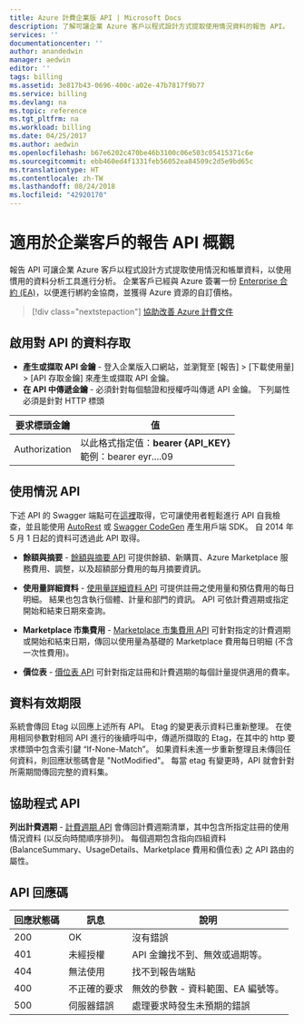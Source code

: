 ```yaml
---
title: Azure 計費企業版 API | Microsoft Docs
description: 了解可讓企業 Azure 客戶以程式設計方式提取使用情況資料的報告 API。
services: ''
documentationcenter: ''
author: anandedwin
manager: aedwin
editor: ''
tags: billing
ms.assetid: 3e817b43-0696-400c-a02e-47b7817f9b77
ms.service: billing
ms.devlang: na
ms.topic: reference
ms.tgt_pltfrm: na
ms.workload: billing
ms.date: 04/25/2017
ms.author: aedwin
ms.openlocfilehash: b67e6202c470be46b3100c06e503c05415371c6e
ms.sourcegitcommit: ebb460ed4f1331feb56052ea84509c2d5e9bd65c
ms.translationtype: HT
ms.contentlocale: zh-TW
ms.lasthandoff: 08/24/2018
ms.locfileid: "42920170"
---
```

# <a name="overview-of-reporting-apis-for-enterprise-customers"></a>適用於企業客戶的報告 API 概觀
報告 API 可讓企業 Azure 客戶以程式設計方式提取使用情況和帳單資料，以使用慣用的資料分析工具進行分析。 企業客戶已經與 Azure 簽署一份 [Enterprise 合約 (EA)](https://azure.microsoft.com/pricing/enterprise-agreement/)，以便進行綁約金協商，並獲得 Azure 資源的自訂價格。

> [!div class="nextstepaction"]
> [協助改善 Azure 計費文件](https://go.microsoft.com/fwlink/p/?linkid=2010091)

## <a name="enabling-data-access-to-the-api"></a>啟用對 API 的資料存取
* **產生或擷取 API 金鑰** - 登入企業版入口網站，並瀏覽至 [報告] > [下載使用量] > [API 存取金鑰] 來產生或擷取 API 金鑰。
* **在 API 中傳遞金鑰** - 必須針對每個驗證和授權呼叫傳遞 API 金鑰。 下列屬性必須是針對 HTTP 標頭

|要求標頭金鑰 | 值|
|-|-|
|Authorization| 以此格式指定值：**bearer {API_KEY}** <br/> 範例：bearer eyr....09| 

## <a name="consumption-apis"></a>使用情況 API
下述 API 的 Swagger 端點可在[這裡](https://consumption.azure.com/swagger/ui/index)取得，它可讓使用者輕鬆進行 API 自我檢查，並且能使用 [AutoRest](https://github.com/Azure/AutoRest) 或 [Swagger CodeGen](http://swagger.io/swagger-codegen/) 產生用戶端 SDK。 自 2014 年 5 月 1 日起的資料可透過此 API 取得。 

* **餘額與摘要** - [餘額與摘要 API](https://docs.microsoft.com/rest/api/billing/enterprise/billing-enterprise-api-balance-summary) 可提供餘額、新購買、Azure Marketplace 服務費用、調整，以及超額部分費用的每月摘要資訊。

* **使用量詳細資料** - [使用量詳細資料 API](https://docs.microsoft.com/rest/api/billing/enterprise/billing-enterprise-api-usage-detail) 可提供註冊之使用量和預估費用的每日明細。 結果也包含執行個體、計量和部門的資訊。 API 可依計費週期或指定開始和結束日期來查詢。 

* **Marketplace 市集費用** - [Marketplace 市集費用 API](https://docs.microsoft.com/rest/api/billing/enterprise/billing-enterprise-api-marketplace-storecharge) 可針對指定的計費週期或開始和結束日期，傳回以使用量為基礎的 Marketplace 費用每日明細 (不含一次性費用)。

* **價位表** - [價位表 API](https://docs.microsoft.com/rest/api/billing/enterprise/billing-enterprise-api-pricesheet) 可針對指定註冊和計費週期的每個計量提供適用的費率。 

## <a name="data-freshness"></a>資料有效期限
系統會傳回 Etag 以回應上述所有 API。 Etag 的變更表示資料已重新整理。  在使用相同參數對相同 API 進行的後續呼叫中，傳遞所擷取的 Etag，在其中的 http 要求標頭中包含索引鍵 “If-None-Match”。 如果資料未進一步重新整理且未傳回任何資料，則回應狀態碼會是 "NotModified"。 每當 etag 有變更時，API 就會針對所需期間傳回完整的資料集。

## <a name="helper-apis"></a>協助程式 API
 **列出計費週期** - [計費週期 API](https://docs.microsoft.com/rest/api/billing/enterprise/billing-enterprise-api-billing-periods) 會傳回計費週期清單，其中包含所指定註冊的使用情況資料 (以反向時間順序排列)。 每個週期包含指向四組資料 (BalanceSummary、UsageDetails、Marketplace 費用和價位表) 之 API 路由的屬性。


## <a name="api-response-codes"></a>API 回應碼   
|回應狀態碼|訊息|說明|
|-|-|-|
|200| OK|沒有錯誤|
|401| 未經授權| API 金鑰找不到、無效或過期等。|
|404| 無法使用| 找不到報告端點|
|400| 不正確的要求| 無效的參數 - 資料範圍、EA 編號等。|
|500| 伺服器錯誤| 處理要求時發生未預期的錯誤| 










